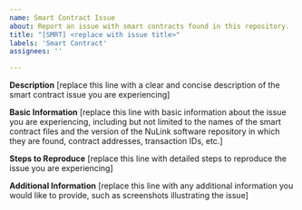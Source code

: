 ```yaml
---
name: Smart Contract Issue
about: Report an issue with smart contracts found in this repository.
title: "[SMRT] <replace with issue title>"
labels: 'Smart Contract'
assignees: ''

---
```


**Description**
[replace this line with a clear and concise description of the smart contract issue you are experiencing]

**Basic Information**
[replace this line with basic information about the issue you are experiencing, including but not limited to the names of the smart contract files and the version of the NuLink software repository in which they are found, contract addresses, transaction IDs, etc.]

**Steps to Reproduce**
[replace this line with detailed steps to reproduce the issue you are experiencing]

**Additional Information**
[replace this line with any additional information you would like to provide, such as screenshots illustrating the issue]
